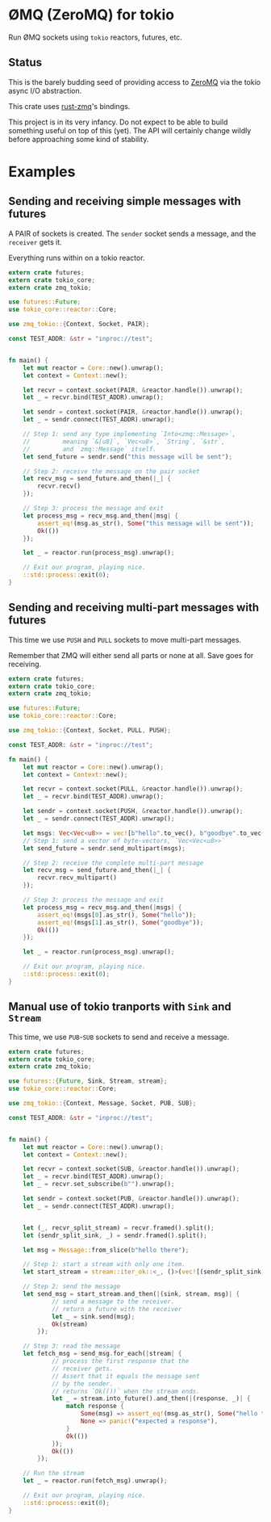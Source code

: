 ØMQ (ZeroMQ) for tokio
======================

Run ØMQ sockets using `tokio` reactors, futures, etc.

Status
------

This is the barely budding seed of providing access to
[ZeroMQ](http://zeromq.org/) via the tokio async I/O abstraction.

This crate uses [rust-zmq](https://github.com/erickt/rust-zmq)'s bindings.

This project is in its very infancy. Do not expect to be able to build
something useful on top of this (yet). The API will certainly change
wildly before approaching some kind of stability.


Examples
========

Sending and receiving simple messages with futures
--------------------------------------------------

A PAIR of sockets is created. The `sender` socket sends
a message, and the `receiver` gets it.

Everything runs within on a tokio reactor.

```rust
extern crate futures;
extern crate tokio_core;
extern crate zmq_tokio;

use futures::Future;
use tokio_core::reactor::Core;

use zmq_tokio::{Context, Socket, PAIR};

const TEST_ADDR: &str = "inproc://test";


fn main() {
    let mut reactor = Core::new().unwrap();
    let context = Context::new();

    let recvr = context.socket(PAIR, &reactor.handle()).unwrap();
    let _ = recvr.bind(TEST_ADDR).unwrap();

    let sendr = context.socket(PAIR, &reactor.handle()).unwrap();
    let _ = sendr.connect(TEST_ADDR).unwrap();

    // Step 1: send any type implementing `Into<zmq::Message>`,
    //         meaning `&[u8]`, `Vec<u8>`, `String`, `&str`,
    //         and `zmq::Message` itself.
    let send_future = sendr.send("this message will be sent");

    // Step 2: receive the message on the pair socket
    let recv_msg = send_future.and_then(|_| {
        recvr.recv()
    });

    // Step 3: process the message and exit
    let process_msg = recv_msg.and_then(|msg| {
        assert_eq!(msg.as_str(), Some("this message will be sent"));
        Ok(())
    });

    let _ = reactor.run(process_msg).unwrap();

    // Exit our program, playing nice.
    ::std::process::exit(0);
}
```

Sending and receiving multi-part messages with futures
------------------------------------------------------

This time we use `PUSH` and `PULL` sockets to move multi-part messages.

Remember that ZMQ will either send all parts or none at all.
Save goes for receiving.

```rust
extern crate futures;
extern crate tokio_core;
extern crate zmq_tokio;

use futures::Future;
use tokio_core::reactor::Core;

use zmq_tokio::{Context, Socket, PULL, PUSH};

const TEST_ADDR: &str = "inproc://test";

fn main() {
    let mut reactor = Core::new().unwrap();
    let context = Context::new();

    let recvr = context.socket(PULL, &reactor.handle()).unwrap();
    let _ = recvr.bind(TEST_ADDR).unwrap();

    let sendr = context.socket(PUSH, &reactor.handle()).unwrap();
    let _ = sendr.connect(TEST_ADDR).unwrap();

    let msgs: Vec<Vec<u8>> = vec![b"hello".to_vec(), b"goodbye".to_vec()];
    // Step 1: send a vector of byte-vectors, `Vec<Vec<u8>>`
    let send_future = sendr.send_multipart(msgs);

    // Step 2: receive the complete multi-part message
    let recv_msg = send_future.and_then(|_| {
        recvr.recv_multipart()
    });

    // Step 3: process the message and exit
    let process_msg = recv_msg.and_then(|msgs| {
        assert_eq!(msgs[0].as_str(), Some("hello"));
        assert_eq!(msgs[1].as_str(), Some("goodbye"));
        Ok(())
    });

    let _ = reactor.run(process_msg).unwrap();

    // Exit our program, playing nice.
    ::std::process::exit(0);
}
```

Manual use of tokio tranports with `Sink` and `Stream`
------------------------------------------------------

This time, we use `PUB`-`SUB` sockets to send and receive a message.

```rust
extern crate futures;
extern crate tokio_core;
extern crate zmq_tokio;

use futures::{Future, Sink, Stream, stream};
use tokio_core::reactor::Core;

use zmq_tokio::{Context, Message, Socket, PUB, SUB};

const TEST_ADDR: &str = "inproc://test";


fn main() {
    let mut reactor = Core::new().unwrap();
    let context = Context::new();

    let recvr = context.socket(SUB, &reactor.handle()).unwrap();
    let _ = recvr.bind(TEST_ADDR).unwrap();
    let _ = recvr.set_subscribe(b"").unwrap();

    let sendr = context.socket(PUB, &reactor.handle()).unwrap();
    let _ = sendr.connect(TEST_ADDR).unwrap();


    let (_, recvr_split_stream) = recvr.framed().split();
    let (sendr_split_sink, _) = sendr.framed().split();

    let msg = Message::from_slice(b"hello there");

    // Step 1: start a stream with only one item.
    let start_stream = stream::iter_ok::<_, ()>(vec![(sendr_split_sink, recvr_split_stream, msg)]);

    // Step 2: send the message
    let send_msg = start_stream.and_then(|(sink, stream, msg)| {
            // send a message to the receiver.
            // return a future with the receiver
            let _ = sink.send(msg);
            Ok(stream)
        });

    // Step 3: read the message
    let fetch_msg = send_msg.for_each(|stream| {
            // process the first response that the
            // receiver gets.
            // Assert that it equals the message sent
            // by the sender.
            // returns `Ok(())` when the stream ends.
            let _ = stream.into_future().and_then(|(response, _)| {
                match response {
                    Some(msg) => assert_eq!(msg.as_str(), Some("hello there")),
                    None => panic!("expected a response"),
                }
                Ok(())
            });
            Ok(())
        });

    // Run the stream
    let _ = reactor.run(fetch_msg).unwrap();

    // Exit our program, playing nice.
    ::std::process::exit(0);
}
```
